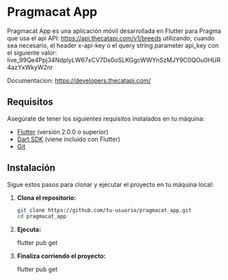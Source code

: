 # Pragmacat App

Pragmacat App es una aplicación móvil desarrollada en Flutter para Pragma que usa el api
API: https://api.thecatapi.com/v1/breeds
utilizando, cuando sea necesario, el header x-api-key o el query string parameter
api_key con el siguiente valor:
live_99Qe4Ppj34NdplyLW67xCV7Ds0oSLKGgcWWYnSzMJY9C0QOu0HUR4azYxWkyW2nr

Documentacion: https://developers.thecatapi.com/

## Requisitos

Asegúrate de tener los siguientes requisitos instalados en tu máquina:

- [Flutter](https://flutter.dev/docs/get-started/install) (versión 2.0.0 o superior)
- [Dart SDK](https://dart.dev/get-dart) (viene incluido con Flutter)
- [Git](https://git-scm.com/downloads)

## Instalación

Sigue estos pasos para clonar y ejecutar el proyecto en tu máquina local:

1. **Clona el repositorio:**

   ```bash
   git clone https://github.com/tu-usuario/pragmacat_app.git
   cd pragmacat_app
   ```

2. **Ejecuta:**

   flutter pub get

3. **Finaliza corriendo el proyecto:**

   flutter pub get
